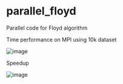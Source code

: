 # parallel_floyd
Parallel code for Floyd algorithm

 
Time performance on MPI using 10k dataset


![image](https://user-images.githubusercontent.com/13025295/43747405-56adb75e-999e-11e8-9a85-93a443fa8d88.png)

Speedup


![image](https://user-images.githubusercontent.com/13025295/43747433-8b350860-999e-11e8-9126-8e5f001e5b12.png)
